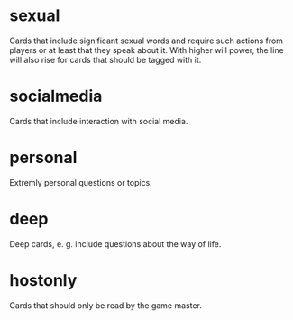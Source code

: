 # sexual
Cards that include significant sexual words and require such actions from players or at least that they speak about it. With higher will power, the line will also rise for cards that should be tagged with it.

# socialmedia
Cards that include interaction with social media.

# personal
Extremly personal questions or topics.

# deep
Deep cards, e. g. include questions about the way of life.

# hostonly
Cards that should only be read by the game master.